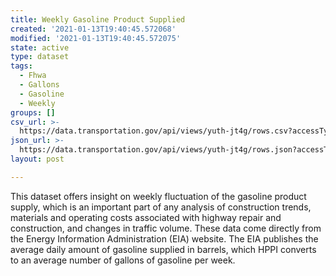 ```yaml
---
title: Weekly Gasoline Product Supplied
created: '2021-01-13T19:40:45.572068'
modified: '2021-01-13T19:40:45.572075'
state: active
type: dataset
tags:
  - Fhwa
  - Gallons
  - Gasoline
  - Weekly
groups: []
csv_url: >-
  https://data.transportation.gov/api/views/yuth-jt4g/rows.csv?accessType=DOWNLOAD
json_url: >-
  https://data.transportation.gov/api/views/yuth-jt4g/rows.json?accessType=DOWNLOAD
layout: post

---
```

This dataset offers insight on weekly fluctuation of the gasoline product supply, which is an important part of any analysis of construction trends, materials and operating costs associated with highway repair and construction, and changes in traffic volume. These data come directly from the Energy Information Administration (EIA) website. The EIA publishes the average daily amount of gasoline supplied in barrels, which HPPI converts to an average number of gallons of gasoline per week.
